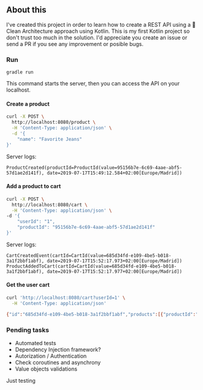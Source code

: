 ## About this
I've created this project in order to learn how to create a REST API using a 🎯 Clean Architecture approach using Kotlin. This is my first Kotlin project so don't trust too much in the solution. I'd appreciate you create an issue or send a PR if you see any improvement or posible bugs.

### Run
```
gradle run
```
This command starts the server, then you can access the API on your localhost.

#### Create a product
```sh
curl -X POST \
  http://localhost:8080/product \
  -H 'Content-Type: application/json' \
  -d '{
	"name": "Favorite Jeans"
}'
```
Server logs:
```
ProductCreated(productId=ProductId(value=95156b7e-6c69-4aae-abf5-57d1ae2d141f), date=2019-07-17T15:49:12.584+02:00[Europe/Madrid])
```

#### Add a product to cart
```sh
curl -X POST \
  http://localhost:8080/cart \
  -H 'Content-Type: application/json' \
-d '{
	"userId": "1",
	"productId": "95156b7e-6c69-4aae-abf5-57d1ae2d141f"
}'
```
Server logs:
```
CartCreatedEvent(cartId=CartId(value=685d34fd-e109-4be5-b018-3a1f2bbf1abf), date=2019-07-17T15:52:17.973+02:00[Europe/Madrid])
ProductAddedToCart(cartId=CartId(value=685d34fd-e109-4be5-b018-3a1f2bbf1abf), date=2019-07-17T15:52:17.977+02:00[Europe/Madrid])
```
#### Get the user cart
```sh
curl 'http://localhost:8080/cart?userId=1' \
  -H 'Content-Type: application/json'

{"id":"685d34fd-e109-4be5-b018-3a1f2bbf1abf","products":[{"productId":"95156b7e-6c69-4aae-abf5-57d1ae2d141f","productName":"Favorite Jeans","quantity":1}]}
```

### Pending tasks
- Automated tests
- Dependency Injection framework?
- Autorization / Authentication
- Check coroutines and asynchrony
- Value objects validations

Just testing
